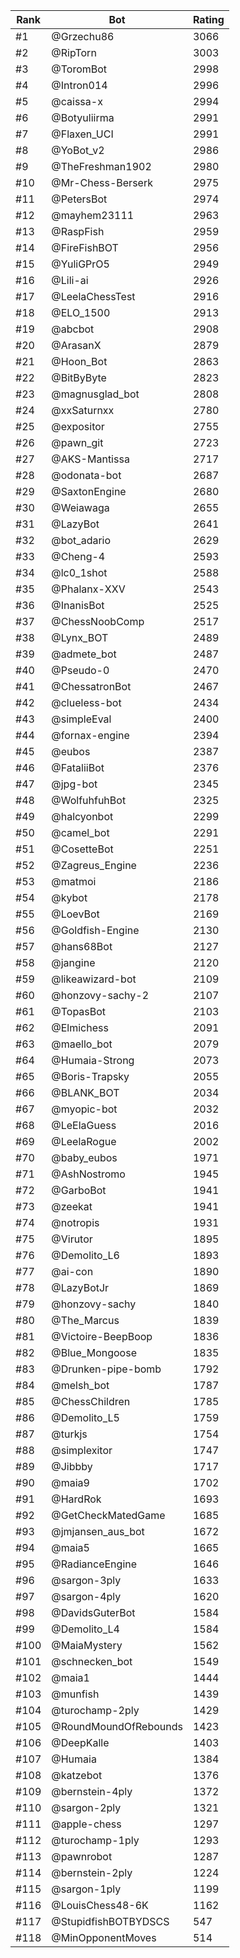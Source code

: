 Rank|Bot|Rating
---|---|---
#1|@Grzechu86|3066
#2|@RipTorn|3003
#3|@ToromBot|2998
#4|@Intron014|2996
#5|@caissa-x|2994
#6|@Botyuliirma|2991
#7|@Flaxen_UCI|2991
#8|@YoBot_v2|2986
#9|@TheFreshman1902|2980
#10|@Mr-Chess-Berserk|2975
#11|@PetersBot|2974
#12|@mayhem23111|2963
#13|@RaspFish|2959
#14|@FireFishBOT|2956
#15|@YuliGPrO5|2949
#16|@Lili-ai|2926
#17|@LeelaChessTest|2916
#18|@ELO_1500|2913
#19|@abcbot|2908
#20|@ArasanX|2879
#21|@Hoon_Bot|2863
#22|@BitByByte|2823
#23|@magnusglad_bot|2808
#24|@xxSaturnxx|2780
#25|@expositor|2755
#26|@pawn_git|2723
#27|@AKS-Mantissa|2717
#28|@odonata-bot|2687
#29|@SaxtonEngine|2680
#30|@Weiawaga|2655
#31|@LazyBot|2641
#32|@bot_adario|2629
#33|@Cheng-4|2593
#34|@lc0_1shot|2588
#35|@Phalanx-XXV|2543
#36|@InanisBot|2525
#37|@ChessNoobComp|2517
#38|@Lynx_BOT|2489
#39|@admete_bot|2487
#40|@Pseudo-0|2470
#41|@ChessatronBot|2467
#42|@clueless-bot|2434
#43|@simpleEval|2400
#44|@fornax-engine|2394
#45|@eubos|2387
#46|@FataliiBot|2376
#47|@jpg-bot|2345
#48|@WolfuhfuhBot|2325
#49|@halcyonbot|2299
#50|@camel_bot|2291
#51|@CosetteBot|2251
#52|@Zagreus_Engine|2236
#53|@matmoi|2186
#54|@kybot|2178
#55|@LoevBot|2169
#56|@Goldfish-Engine|2130
#57|@hans68Bot|2127
#58|@jangine|2120
#59|@likeawizard-bot|2109
#60|@honzovy-sachy-2|2107
#61|@TopasBot|2103
#62|@Elmichess|2091
#63|@maello_bot|2079
#64|@Humaia-Strong|2073
#65|@Boris-Trapsky|2055
#66|@BLANK_BOT|2034
#67|@myopic-bot|2032
#68|@LeElaGuess|2016
#69|@LeelaRogue|2002
#70|@baby_eubos|1971
#71|@AshNostromo|1945
#72|@GarboBot|1941
#73|@zeekat|1941
#74|@notropis|1931
#75|@Virutor|1895
#76|@Demolito_L6|1893
#77|@ai-con|1890
#78|@LazyBotJr|1869
#79|@honzovy-sachy|1840
#80|@The_Marcus|1839
#81|@Victoire-BeepBoop|1836
#82|@Blue_Mongoose|1835
#83|@Drunken-pipe-bomb|1792
#84|@melsh_bot|1787
#85|@ChessChildren|1785
#86|@Demolito_L5|1759
#87|@turkjs|1754
#88|@simplexitor|1747
#89|@Jibbby|1717
#90|@maia9|1702
#91|@HardRok|1693
#92|@GetCheckMatedGame|1685
#93|@jmjansen_aus_bot|1672
#94|@maia5|1665
#95|@RadianceEngine|1646
#96|@sargon-3ply|1633
#97|@sargon-4ply|1620
#98|@DavidsGuterBot|1584
#99|@Demolito_L4|1584
#100|@MaiaMystery|1562
#101|@schnecken_bot|1549
#102|@maia1|1444
#103|@munfish|1439
#104|@turochamp-2ply|1429
#105|@RoundMoundOfRebounds|1423
#106|@DeepKalle|1403
#107|@Humaia|1384
#108|@katzebot|1376
#109|@bernstein-4ply|1372
#110|@sargon-2ply|1321
#111|@apple-chess|1297
#112|@turochamp-1ply|1293
#113|@pawnrobot|1287
#114|@bernstein-2ply|1224
#115|@sargon-1ply|1199
#116|@LouisChess48-6K|1162
#117|@StupidfishBOTBYDSCS|547
#118|@MinOpponentMoves|514
